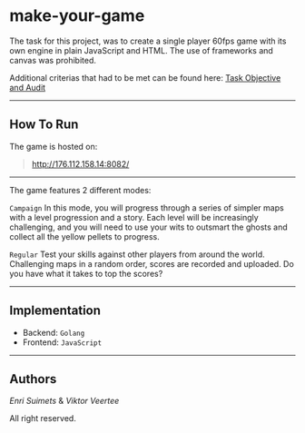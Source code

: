 # make-your-game
The task for this project, was to create a single player 60fps game with its own engine in plain JavaScript and HTML. The use of frameworks and canvas was prohibited. 

Additional criterias that had to be met can be found here: [Task Objective and Audit](https://github.com/01-edu/public/tree/master/subjects/make-your-game)

---

## How To Run
The game is hosted on:
> http://176.112.158.14:8082/
---
The game features 2 different modes: 

`Campaign` In this mode, you will progress through a series of simpler maps with a level progression and a story. Each level will be increasingly challenging, and you will need to use your wits to outsmart the ghosts and collect all the yellow pellets to progress.

`Regular` Test your skills against other players from around the world. Challenging maps in a random order, scores are recorded and uploaded. Do you have what it takes to top the scores?

---

## Implementation
- Backend: `Golang`
- Frontend: `JavaScript`

---

## Authors
*Enri Suimets* & *Viktor Veertee*

All right reserved.
